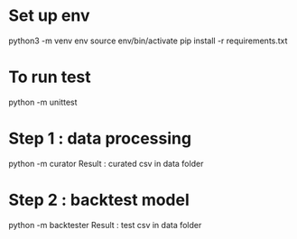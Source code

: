
# Set up env
python3 -m venv env
source env/bin/activate
pip install -r requirements.txt 


# To run test
python -m unittest


# Step 1 : data processing
python -m curator
Result : curated csv in data folder

# Step 2 : backtest model
python -m backtester
Result : test csv in data folder
